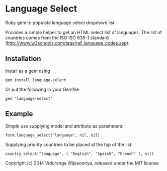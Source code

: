 # Language Select

Ruby gem to populate language select dropdown list

Provides a simple helper to get an HTML select list of languages.  The list of countries comes from the ISO ISO 639-1 standard (http://www.w3schools.com/tags/ref_language_codes.asp).  


## Installation

Install as a gem using

    gem install language-select

Or put the following in your Gemfile

    gem 'language-select'

## Example

Simple use supplying model and attribute as parameters:

    form.language_select("language", nil, nil)

Supplying priority countries to be placed at the top of the list:

    country_select("language", [ "English", "Spaish", "French" ], nil)


Copyright (c) 2014 Viduranga Wijesooriya, released under the MIT license
